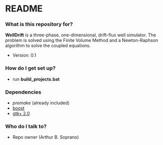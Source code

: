 # README #

### What is this repository for? ###

**WellDrift** is a three-phase, one-dimensional, drift-flux well simulator. The problem is solved using the Finite Volume Method and a Newton-Raphson algorithm to solve the coupled equations.

* Version: 0.1


### How do I get set up? ###
* run **build_projects.bat**

### Dependencies ###
* *premake* (already included)
* [boost](http://www.boost.org/)
* [gtk+ 2.0](http://ftp.gnome.org/pub/gnome/binaries/win32/gtk+/2.24/gtk+-bundle_2.24.10-20120208_win32.zip)


### Who do I talk to? ###

* Repo owner (Arthur B. Soprano)